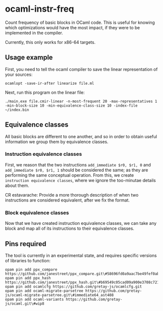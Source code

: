 # ocaml-instr-freq

Count frequency of basic blocks in OCaml code.
This is useful for knowing which optimizations would have the most impact, if they were to be implemented in the compiler.

Currently, this only works for x86-64 targets.


## Usage example

First, you need to tell the ocaml compiler to save the linear representation of your sources:

```
ocamlopt -save-ir-after linearize file.ml
```


Next, run this program on the linear file:

```
./main.exe file.cmir-linear -n-most-frequent 20 -max-representatives 1 -min-block-size 10 -min-equivalence-class-size 10 -index-file ~/index.bin
```


## Equivalence classes

All basic blocks are different to one another, and so in order to obtain useful information we group them by equivalence classes.


### Instruction equivalence classes
First, we reason that the two instructions `add_immediate $r0, $r1, 0` and `add_immediate $r0, $r1, 1` should be considered the same; 
as they are performing the same conceptual operation.  From this, we create `instruction equivalence classes`, where we ignore the too-minutae details about them.

CR estavarache: Provide a more thorough description of when two instructions are considered equivalent, after we fix the format.

### Block equivalence classes

Now that we have created instruction equivalence classes, we can take any block and map all of its instructions
to their equivalence classes.


## Pins required

The tool is currently in an experimental state, and requires specific versions of libraries to function:

```
opam pin add ppx_compare https://github.com/janestreet/ppx_compare.git\#58696fd0a9aac7be49fef0ab1ff6798dad3c8a72
opam pin add ppx_hash https://github.com/janestreet/ppx_hash.git\#b69549c05cad09a900e3708c7216761b19dae075
opam pin add ocamlcfg https://github.com/gretay-js/ocamlcfg.git
opam pin add ocaml-migrate-parsetree https://github.com/gretay-js/ocaml-migrate-parsetree.git\#immediate64_ast408
opam pin add ocaml-variants https://github.com/gretay-js/ocaml.git\#wip8



```
